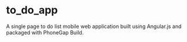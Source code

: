 to_do_app
=========

A single page to do list mobile web application built using Angular.js and packaged with PhoneGap Build.
